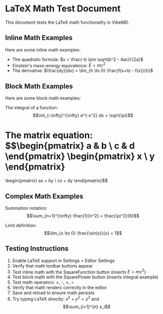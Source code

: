 # LaTeX Math Test Document

This document tests the LaTeX math functionality in VibeMD.

## Inline Math Examples

Here are some inline math examples:
- The quadratic formula: $x = \frac{-b \pm \sqrt{b^2 - 4ac}}{2a}$
- Einstein's mass-energy equivalence: $E = mc^2$
- The derivative: $\frac{dy}{dx} = \lim_{h \to 0} \frac{f(x+h) - f(x)}{h}$

## Block Math Examples

Here are some block math examples:

The integral of a function:
$$\int_{-\infty}^{\infty} e^{-x^2} dx = \sqrt{\pi}$$

The matrix equation:
$$\begin{pmatrix}
a & b \\
c & d
\end{pmatrix}
\begin{pmatrix}
x \\
y
\end{pmatrix}
=
\begin{pmatrix}
ax + by \\
cx + dy
\end{pmatrix}$$

## Complex Math Examples

Summation notation:
$$\sum_{n=1}^{\infty} \frac{1}{n^2} = \frac{\pi^2}{6}$$

Limit definition:
$$\lim_{x \to 0} \frac{\sin(x)}{x} = 1$$

## Testing Instructions

1. Enable LaTeX support in Settings > Editor Settings
2. Verify that math toolbar buttons appear
3. Test inline math with the SquareFunction button (inserts $E = mc^2$)
4. Test block math with the SquarePower button (inserts integral example)
5. Test math operators: +, -, ×, ÷
6. Verify that math renders correctly in the editor
7. Save and reload to ensure math persists
8. Try typing LaTeX directly: $x^2 + y^2 = z^2$ and $$\sum_{i=1}^{n} x_i$$